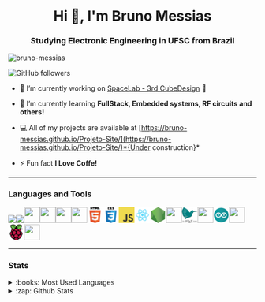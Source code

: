 <h1 align="center">Hi 👋, I'm Bruno Messias</h1>
<h3 align="center">Studying Electronic Engineering in UFSC from Brazil</h3>


<p><img src="https://komarev.com/ghpvc/?username=bruno-messias" alt="bruno-messias" /></p>
<p align="left"><img alt="GitHub followers" src="https://img.shields.io/github/followers/Bruno-Messias?label=Followers&style=social"></p>

- 🔭 I’m currently working on  [SpaceLab - 3rd CubeDesign](https://spacelab.ufsc.br/en/home/) :rocket:

- 🌱 I’m currently learning **FullStack, Embedded systems, RF circuits and others!**

- 💻 All of my projects are available at [https://bruno-messias.github.io/Projeto-Site/](https://bruno-messias.github.io/Projeto-Site/)*{Under construction}*

- ⚡ Fun fact **I Love Coffe!**

---
### Languages and Tools

<img weight="32" width="32" src="https://img.icons8.com/color/48/000000/c-programming.png"/><img eight="32" width="32" src="https://img.icons8.com/color/48/000000/c-plus-plus-logo.png"/><img height="32" width="32" src="https://www.vectorlogo.zone/logos/jupyter/jupyter-icon.svg" /><img height="32" width="32" src="https://img.icons8.com/color/48/000000/python.png"/><img height="32" width="32" src="https://img.icons8.com/fluent/48/000000/visual-studio-code-2019.png"/><img height="32" width="32" src="https://www.vectorlogo.zone/logos/tensorflow/tensorflow-icon.svg"/><img height="32" width="32" src="https://raw.githubusercontent.com/github/explore/80688e429a7d4ef2fca1e82350fe8e3517d3494d/topics/html/html.png"/><img height="32" width="32" src="https://raw.githubusercontent.com/github/explore/80688e429a7d4ef2fca1e82350fe8e3517d3494d/topics/css/css.png"/><img height="32" width="32" src="https://raw.githubusercontent.com/github/explore/80688e429a7d4ef2fca1e82350fe8e3517d3494d/topics/javascript/javascript.png"/><img height="32" width="32" src="https://raw.githubusercontent.com/github/explore/80688e429a7d4ef2fca1e82350fe8e3517d3494d/topics/react/react.png"/><img height="32" width="32" src="https://raw.githubusercontent.com/github/explore/80688e429a7d4ef2fca1e82350fe8e3517d3494d/topics/nodejs/nodejs.png"/><img height="32" width="32" src="https://img.icons8.com/color/48/000000/git.png"/><img height="32" width="32" src="https://raw.githubusercontent.com/github/explore/80688e429a7d4ef2fca1e82350fe8e3517d3494d/topics/latex/latex.png"/><img height="32" width="32" src="https://img.icons8.com/color/48/000000/linux.png"/><img height="32" width="32" src="https://raw.githubusercontent.com/github/explore/80688e429a7d4ef2fca1e82350fe8e3517d3494d/topics/arduino/arduino.png"/><img height="32" width="32" src="https://cdn.icon-icons.com/icons2/2148/PNG/512/vhdl_icon_131901.png"/><img height="32" width="32" src="https://raw.githubusercontent.com/github/explore/80688e429a7d4ef2fca1e82350fe8e3517d3494d/topics/raspberry-pi/raspberry-pi.png"/><img height="32" width="32" src="https://upload.wikimedia.org/wikipedia/commons/6/6a/Gnu-octave-logo.svg"/>

---
### Stats
<details>
  <summary>:books: Most Used Languages</summary>
    <img align="left" src="https://github-readme-stats.bruno-messias.vercel.app/api/top-langs/?username=bruno-messias&layout=compact&hide=html" alt="bruno-messias" />
</details>
<details>
  <summary>:zap: Github Stats</summary>
    <img align="center" src="https://github-readme-stats.bruno-messias.vercel.app/api?username=bruno-messias&show_icons=true" alt="bruno-messias" />
</details>

